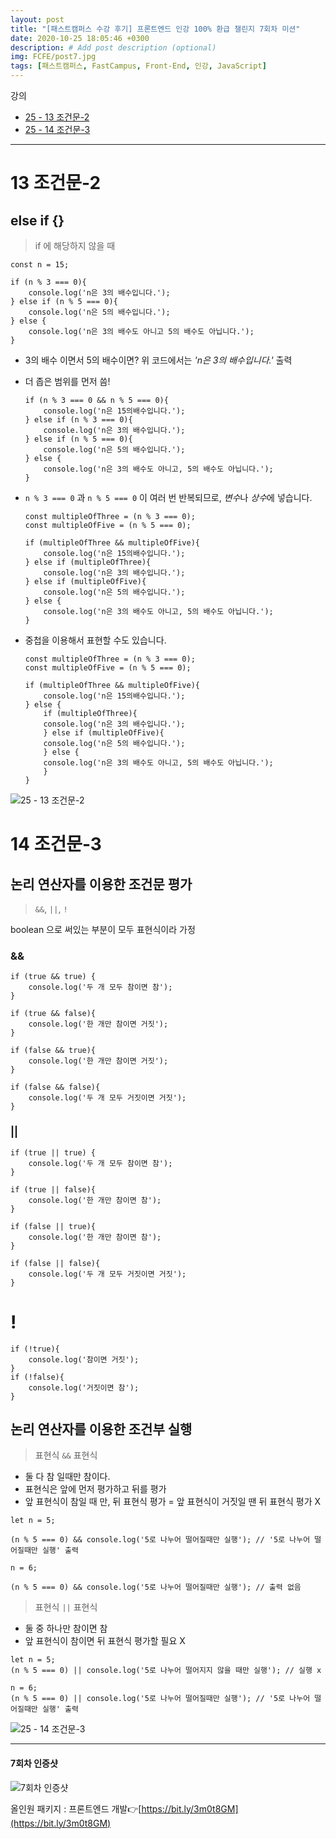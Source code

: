 ```yaml
---
layout: post
title: "[패스트캠퍼스 수강 후기] 프론트엔드 인강 100% 환급 챌린지 7회차 미션"
date: 2020-10-25 18:05:46 +0300
description: # Add post description (optional)
img: FCFE/post7.jpg
tags: [패스트캠퍼스, FastCampus, Front-End, 인강, JavaScript]
---
```


강의
- [25 - 13 조건문-2](#13-조건문-2)
- [25 - 14 조건문-3](#14-조건문-3)

*****

# 13 조건문-2

## else if {}
> if 에 해당하지 않을 때

```
const n = 15;

if (n % 3 === 0){
    console.log('n은 3의 배수입니다.');
} else if (n % 5 === 0){
    console.log('n은 5의 배수입니다.');
} else {
    console.log('n은 3의 배수도 아니고 5의 배수도 아닙니다.');
}
```
- 3의 배수 이면서 5의 배수이면? 위 코드에서는 *'n은 3의 배수입니다.'* 출력
   
- 더 좁은 범위를 먼저 씀!
    ```
    if (n % 3 === 0 && n % 5 === 0){
        console.log('n은 15의배수입니다.');
    } else if (n % 3 === 0){
        console.log('n은 3의 배수입니다.');
    } else if (n % 5 === 0){
        console.log('n은 5의 배수입니다.');
    } else {
        console.log('n은 3의 배수도 아니고, 5의 배수도 아닙니다.');
    }
    ```
   
- `n % 3 === 0` 과 `n % 5 === 0` 이 여러 번 반복되므로, *변수*나 *상수*에 넣습니다.
    ```
    const multipleOfThree = (n % 3 === 0);
    const multipleOfFive = (n % 5 === 0);

    if (multipleOfThree && multipleOfFive){
        console.log('n은 15의배수입니다.');
    } else if (multipleOfThree){
        console.log('n은 3의 배수입니다.');
    } else if (multipleOfFive){
        console.log('n은 5의 배수입니다.');
    } else {
        console.log('n은 3의 배수도 아니고, 5의 배수도 아닙니다.');
    }
    ```
   
- 중첩을 이용해서 표현할 수도 있습니다.
    ```
    const multipleOfThree = (n % 3 === 0);
    const multipleOfFive = (n % 5 === 0);

    if (multipleOfThree && multipleOfFive){
        console.log('n은 15의배수입니다.');
    } else {
        if (multipleOfThree){
        console.log('n은 3의 배수입니다.');
        } else if (multipleOfFive){
        console.log('n은 5의 배수입니다.');
        } else {
        console.log('n은 3의 배수도 아니고, 5의 배수도 아닙니다.');
        }
    }
    ```
   
   
![25 - 13 조건문-2]({{site.baseurl}}/assets/img/FCFE/post7-1.png)
        
     
     
       
     
# 14 조건문-3
## 논리 연산자를 이용한 조건문 평가
> `&&`, `||`, `!`
   
boolean 으로 써있는 부분이 모두 표현식이라 가정

### &&

```
if (true && true) { 
    console.log('두 개 모두 참이면 참');
}

if (true && false){
    console.log('한 개만 참이면 거짓');
}

if (false && true){
    console.log('한 개만 참이면 거짓');
}

if (false && false){
    console.log('두 개 모두 거짓이면 거짓');
}
```
   
   
### ||

```
if (true || true) { 
    console.log('두 개 모두 참이면 참');
}

if (true || false){
    console.log('한 개만 참이면 참');
}

if (false || true){
    console.log('한 개만 참이면 참');
}

if (false || false){
    console.log('두 개 모두 거짓이면 거짓');
}
```

   
# !

```
if (!true){
    console.log('참이면 거짓');
}
if (!false){
    console.log('거짓이면 참');
}
```

   
## 논리 연산자를 이용한 조건부 실행
> 표현식 `&&` 표현식

- 둘 다 참 일때만 참이다.
- 표현식은 앞에 먼저 평가하고 뒤를 평가
- 앞 표현식이 참일 때 만, 뒤 표현식 평가 = 앞 표현식이 거짓일 땐 뒤 표현식 평가 X

```
let n = 5;

(n % 5 === 0) && console.log('5로 나누어 떨어질때만 실행'); // '5로 나누어 떨어질때만 실행' 출력

n = 6;

(n % 5 === 0) && console.log('5로 나누어 떨어질때만 실행'); // 출력 없음
```

> 표현식 `||` 표현식

- 둘 중 하나만 참이면 참
- 앞 표현식이 참이면 뒤 표현식 평가할 필요 X

```
let n = 5;
(n % 5 === 0) || console.log('5로 나누어 떨어지지 않을 때만 실행'); // 실행 x

n = 6;
(n % 5 === 0) || console.log('5로 나누어 떨어질때만 실행'); // '5로 나누어 떨어질때만 실행' 출력
```
   


![25 - 14 조건문-3]({{site.baseurl}}/assets/img/FCFE/post7-2.png)
   
   
   
*****

#### 7회차 인증샷
![7회차 인증샷]({{site.baseurl}}/assets/img/FCFE/post7.jpg)


올인원 패키지 : 프론트엔드 개발👉[https://bit.ly/3m0t8GM](https://bit.ly/3m0t8GM)